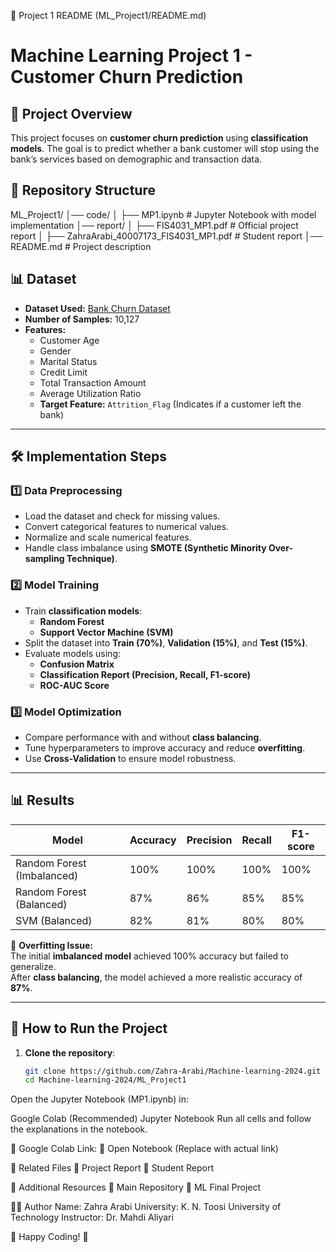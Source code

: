 📌 Project 1 README (ML_Project1/README.md)

# Machine Learning Project 1 - Customer Churn Prediction

## 📌 Project Overview
This project focuses on **customer churn prediction** using **classification models**. The goal is to predict whether a bank customer will stop using the bank’s services based on demographic and transaction data.

## 📂 Repository Structure

ML_Project1/ │── code/ │ ├── MP1.ipynb # Jupyter Notebook with model implementation │── report/ │ ├── FIS4031_MP1.pdf # Official project report │ ├── ZahraArabi_40007173_FIS4031_MP1.pdf # Student report │── README.md # Project description


## 📊 **Dataset**
- **Dataset Used:** [Bank Churn Dataset](https://www.kaggle.com/datasets/sakshigoyal7/credit-card-customers)
- **Number of Samples:** 10,127
- **Features:**
  - Customer Age
  - Gender
  - Marital Status
  - Credit Limit
  - Total Transaction Amount
  - Average Utilization Ratio
  - **Target Feature:** `Attrition_Flag` (Indicates if a customer left the bank)

---

## 🛠 **Implementation Steps**
### **1️⃣ Data Preprocessing**
- Load the dataset and check for missing values.
- Convert categorical features to numerical values.
- Normalize and scale numerical features.
- Handle class imbalance using **SMOTE (Synthetic Minority Over-sampling Technique)**.

### **2️⃣ Model Training**
- Train **classification models**:
  - **Random Forest**
  - **Support Vector Machine (SVM)**
- Split the dataset into **Train (70%)**, **Validation (15%)**, and **Test (15%)**.
- Evaluate models using:
  - **Confusion Matrix**
  - **Classification Report (Precision, Recall, F1-score)**
  - **ROC-AUC Score**

### **3️⃣ Model Optimization**
- Compare performance with and without **class balancing**.
- Tune hyperparameters to improve accuracy and reduce **overfitting**.
- Use **Cross-Validation** to ensure model robustness.

---

## 📊 **Results**
| Model | Accuracy | Precision | Recall | F1-score |
|------|------|------|------|------|
| Random Forest (Imbalanced) | 100% | 100% | 100% | 100% |
| Random Forest (Balanced) | 87% | 86% | 85% | 85% |
| SVM (Balanced) | 82% | 81% | 80% | 80% |

📌 **Overfitting Issue:**  
The initial **imbalanced model** achieved 100% accuracy but failed to generalize.  
After **class balancing**, the model achieved a more realistic accuracy of **87%**.

---

## 🚀 **How to Run the Project**
1. **Clone the repository**:
   ```bash
   git clone https://github.com/Zahra-Arabi/Machine-learning-2024.git
   cd Machine-learning-2024/ML_Project1
Open the Jupyter Notebook (MP1.ipynb) in:

Google Colab (Recommended)
Jupyter Notebook
Run all cells and follow the explanations in the notebook.

📌 Google Colab Link:
🔗 Open Notebook (Replace with actual link)

📄 Related Files
📜 Project Report
📑 Student Report

🔗 Additional Resources
📜 Main Repository
📑 ML Final Project

👩‍💻 Author
Name: Zahra Arabi
University: K. N. Toosi University of Technology
Instructor: Dr. Mahdi Aliyari

🚀 Happy Coding! 🎯
